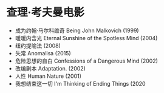 # 查理·考夫曼电影

- 成为约翰·马尔科维奇 Being John Malkovich (1999)
- 暖暖内含光 Eternal Sunshine of the Spotless Mind (2004)
- 纽约提喻法   (2008) 
- 失常 Anomalisa (2015)
- 危险思想的自白 Confessions of a Dangerous Mind (2002)
- 改编剧本 Adaptation. (2002)
- 人性 Human Nature (2001)
- 我想结束这一切 I'm Thinking of Ending Things (2020